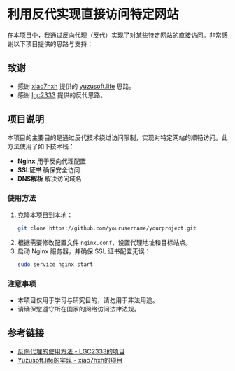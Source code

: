 # 利用反代实现直接访问特定网站

在本项目中，我通过反向代理（反代）实现了对某些特定网站的直接访问。非常感谢以下项目提供的思路与支持：

## 致谢
- 感谢 [xiao7hxh](https://github.com/xiao7hxh) 提供的 [yuzusoft.life](https://yuzusoft.life) 思路。
- 感谢 [lgc2333](https://github.com/lgc2333) 提供的反代思路。

## 项目说明
本项目的主要目的是通过反代技术绕过访问限制，实现对特定网站的顺畅访问。此方法使用了如下技术栈：
- **Nginx** 用于反向代理配置
- **SSL证书** 确保安全访问
- **DNS解析** 解决访问域名

### 使用方法
1. 克隆本项目到本地：
    ```bash
    git clone https://github.com/yourusername/yourproject.git
    ```
2. 根据需要修改配置文件 `nginx.conf`，设置代理地址和目标站点。
3. 启动 Nginx 服务器，并确保 SSL 证书配置无误：
    ```bash
    sudo service nginx start
    ```

### 注意事项
- 本项目仅用于学习与研究目的，请勿用于非法用途。
- 请确保您遵守所在国家的网络访问法律法规。

## 参考链接
- [反向代理的使用方法 - LGC2333的项目](https://github.com/lgc2333)
- [Yuzusoft.life的实现 - xiao7hxh的项目](https://github.com/xiao7hxh)

